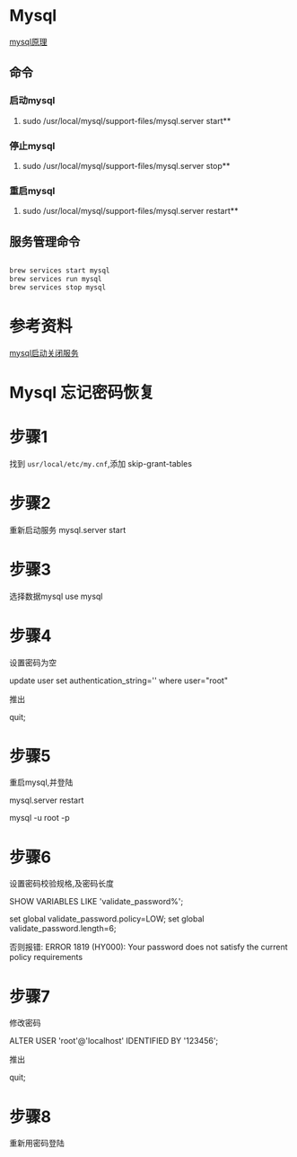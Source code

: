 
# Mysql

[mysql原理](https://zhuanlan.zhihu.com/p/586535564)
## 命令

### 启动mysql

1. sudo /usr/local/mysql/support-files/mysql.server start**

### 停止mysql

1. sudo /usr/local/mysql/support-files/mysql.server stop**

### 重启mysql

1. sudo /usr/local/mysql/support-files/mysql.server restart**



## 服务管理命令

```bash

brew services start mysql
brew services run mysql
brew services stop mysql
```

# 参考资料
[mysql启动关闭服务](https://www.jianshu.com/p/eee8a7de179c)


# Mysql 忘记密码恢复

# 步骤1

找到 `usr/local/etc/my.cnf`,添加 skip-grant-tables

# 步骤2

重新启动服务 mysql.server start

# 步骤3

选择数据mysql use mysql

# 步骤4

设置密码为空

update user set authentication_string='' where user="root"


推出

quit;

# 步骤5

重启mysql,并登陆

mysql.server restart

mysql -u root -p

# 步骤6


设置密码校验规格,及密码长度

SHOW VARIABLES LIKE 'validate_password%';

set global validate_password.policy=LOW;
set global validate_password.length=6;

否则报错: ERROR 1819 (HY000): Your password does not satisfy the current policy requirements

# 步骤7

修改密码

ALTER USER 'root'@'localhost' IDENTIFIED BY '123456';

推出

quit;

# 步骤8

重新用密码登陆
